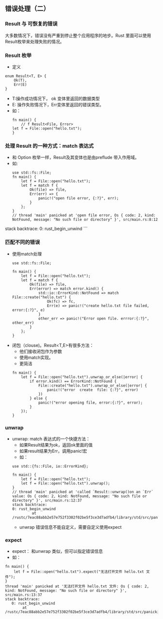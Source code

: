 ## 错误处理（二）

### Result 与 可恢复的错误

大多数情况下，错误没有严重到停止整个应用程序的地步。Rust 里面可以使用Result枚举来处理失败的情况。

### Result 枚举

* 定义
```
enum Result<T, E> {
    Ok(T),
    Err(E)
}
```
* T:操作成功情况下， ok 变体里返回的数据类型
* E: 操作失败情况下，Err变体里返回的错误类型。
* 如：
    ```
    fn main() {
        // f Result<File, Error>
    let f = File::open("hello.txt");
    }
    ```

### 处理 Result 的一种方式：match 表达式

* 和 Option 枚举一样，Result及其变体也是由preflude 带入作用域。
* 如:
    ```
    use std::fs::File;
    fn main() {
        let f = File::open("hello.txt");
        let f = match f {
            Ok(file) => file,
            Err(err) => {
                panic!("open file error, {:?}", err);
            }
        };
    }
    // thread 'main' panicked at 'open file error, Os { code: 2, kind: NotFound, message: "No such file or directory" }', src/main.rs:8:12
stack backtrace:
   0: rust_begin_unwind
    ```

### 匹配不同的错误

* 使用match处理
    ```
    use std::fs::File;

    fn main() {
        let f = File::open("hello.txt");
        let f = match f {
            Ok(file) => file,
            Err(error) => match error.kind() {
                std::io::ErrorKind::NotFound => match File::create("hello.txt") {
                    Ok(fc) => fc,
                    Err(e) => panic!("create hello.txt file failed, error:{:?}", e)
                }
                other_err => panic!("Error open file. errror:{:?}", other_err)
            }
        };
    }
    ```
* 闭包（clouse)。Result<T,E>有很多方法：
    * 他们接收闭包作为参数
    * 使用match实现。
    * 更简洁
    ```
    fn main() {
        let f = File::open("hello.txt").unwrap_or_else(|error| {
            if error.kind() == ErrorKind::NotFound {
                File::create("hello.txt").unwrap_or_else(|error| {
                    panic!("error  create  file: {:?}", error)
                })
            } else {
                panic!("error opening file, error:{:?}", error);
            }
        });
    }
    ```

### unwrap

* unwrap: match 表达式的一个快捷方法：
    * 如果Result结果为ok，返回ok里面的值
    * 如果result结果为Err，调用panic!宏
    * 如：
    ```
    use std::{fs::File, io::ErrorKind};

    fn main() {
        let f = File::open("hello.txt");
        let f = File::open("hello.txt").unwrap();
    }
    // thread 'main' panicked at 'called `Result::unwrap()on an `Err` value: Os { code: 2, kind: NotFound, message: "No such file or directory" }', src/main.rs:12:37 
    stack backtrace:
   0: rust_begin_unwind
             at /rustc/7eac88abb2e57e752f3302f02be5f3ce3d7adfb4/library/std/src/panicking.rs:483
    ```
    * unwrap 错误信息不能自定义，需要自定义使用expect

### expect
* expect： 和unwrap 类似，但可以指定错误信息
* 如：

```
fn main() {
    let f = File::open("hello.txt").expect("无法打开文件 hello.txt 文件");
}
thread 'main' panicked at '无法打开文件 hello.txt 文件: Os { code: 2, kind: NotFound, message: "No such file or directory" }', src/main.rs:13:37
stack backtrace:
   0: rust_begin_unwind
        at /rustc/7eac88abb2e57e752f3302f02be5f3ce3d7adfb4/library/std/src/panicking.rs:483
```
